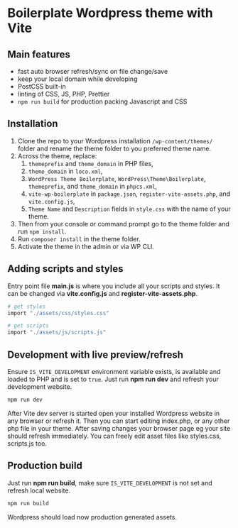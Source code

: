 # Boilerplate Wordpress theme with Vite

## Main features

- fast auto browser refresh/sync on file change/save
- keep your local domain while developing
- PostCSS built-in
- linting of CSS, JS, PHP, Prettier
- `npm run build` for production packing Javascript and CSS


## Installation

1. Clone the repo to your Wordpress installation `/wp-content/themes/` folder and rename the theme folder to you preferred theme name.
2. Across the theme, replace:
   1.  `themeprefix` and `theme_domain` in PHP files,
   2.  `theme_domain` in `loco.xml`,
   3.  `WordPress Theme Boilerplate`, `WordPress\Theme\Boilerplate`, `themeprefix`, and `theme_domain` in `phpcs.xml`,
   4.  `vite-wp-boilerplate` in `package.json`, `register-vite-assets.php`, and `vite.config.js`,
   5.  `Theme Name` and `Description` fields in `style.css` with the name of your theme.
3. Then from your console or command prompt go to the theme folder and run `npm install`.
4. Run `composer install` in the theme folder.
5. Activate the theme in the admin or via WP CLI.

## Adding scripts and styles

Entry point file **main.js** is where you include all your scripts and styles. It can be changed via **vite.config.js** and **register-vite-assets.php**.

```bash
# get styles
import "./assets/css/styles.css"

# get scripts
import "./assets/js/scripts.js"
```

## Development with live preview/refresh

Ensure `IS_VITE_DEVELOPMENT` environment variable exists, is available and loaded to PHP and is set to `true`. Just run **npm run dev** and refresh your development website.

```bash
npm run dev
```
After Vite dev server is started open your installed Wordpress website in any browser or refresh it. Then you can start editing index.php, or any other php file in your theme. After saving changes your browser page eg your site should refresh immediately. You can freely edit asset files like styles.css, scripts.js too.


## Production build

Just run **npm run build**, make sure `IS_VITE_DEVELOPMENT` is not set and refresh local website.

```bash
npm run build
```
Wordpress should load now production generated assets.
